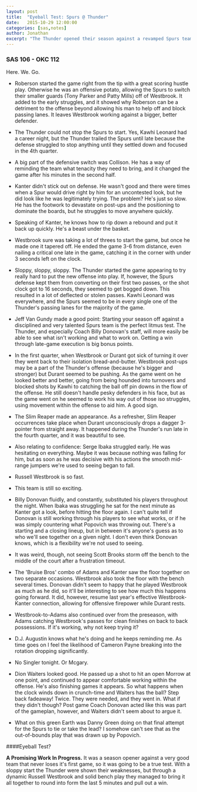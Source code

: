 ```yaml
---
layout: post
title:  "Eyeball Test: Spurs @ Thunder"
date:   2015-10-29 12:00:00
categories: [sas,notes]
author: Jonathan
excerpt: "The Thunder opened their season against a revamped Spurs team, at they won it at the wire. How'd they look?..."
---
```


### SAS 106 - OKC 112

Here. We. Go.

- Roberson started the game right from the tip with a great scoring hustle play. Otherwise he was an offensive potato, allowing the Spurs to switch their smaller guards (Tony Parker and Patty Mills) off of Westbrook. It added to the early struggles, and it showed why Roberson can be a detriment to the offense beyond allowing his man to help off and block passing lanes. It leaves Westbrook working against a bigger, better defender.

- The Thunder could not stop the Spurs to start. Yes, Kawhi Leonard had a career night, but the Thunder trailed the Spurs until late because the defense struggled to stop anything until they settled down and focused in the 4th quarter.

- A big part of the defensive switch was Collison. He has a way of reminding the team what tenacity they need to bring, and it changed the game after his minutes in the second half.

- Kanter didn't stick out on defense. He wasn't good and there were times when a Spur would drive right by him for an uncontested look, but he did look like he was legitimately trying. The problem? He's just so slow. He has the footwork to devastate on post-ups and the positioning to dominate the boards, but he struggles to move anywhere quickly. 

- Speaking of Kanter, he knows how to rip down a rebound and put it back up quickly. He's a beast under the basket.

- Westbrook sure was taking a lot of threes to start the game, but once he made one it tapered off. He ended the game 3-6 from distance, even nailing a critical one late in the game, catching it in the corner with under 3 seconds left on the clock.

- Sloppy, sloppy, sloppy. The Thunder started the game appearing to try really hard to put the new offense into play. If, however, the Spurs defense kept them from converting on their first two passes, or the shot clock got to 16 seconds, they seemed to get bogged down. This resulted in a lot of deflected or stolen passes. Kawhi Leonard was everywhere, and the Spurs seemed to be in every single one of the Thunder's passing lanes for the majority of the game.

- Jeff Van Gundy made a good point: Starting your season off against a disciplined and very talented Spurs team is the perfect litmus test. The Thunder, and especially Coach Billy Donovan's staff, will more easily be able to see what isn't working and what to work on. Getting a win through late-game execution is big bonus points.

- In the first quarter, when Westbrook or Durant got sick of turning it over they went back to their isolation bread-and-butter. Westbrook post-ups may be a part of the Thunder's offense (because he's bigger and stronger) but Durant seemed to be pushing. As the game went on he looked better and better, going from being hounded into turnovers and blocked shots by Kawhi to catching the ball off pin downs in the flow of the offense. He still doesn't handle pesky defenders in his face, but as the game went on he seemed to work his way out of those iso struggles, using movement within the offense to aid him. A good sign.

- The Slim Reaper made an appearance. As a refresher, Slim Reaper occurrences take place when Durant unconsciously drops a dagger 3-pointer from straight away. It happened during the Thunder's run late in the fourth quarter, and it was beautiful to see.

- Also relating to confidence: Serge Ibaka struggled early. He was hesitating on everything. Maybe it was because nothing was falling for him, but as soon as he was decisive with his actions the smooth mid-range jumpers we're used to seeing began to fall.

- Russell Westbrook is so fast.

- This team is still so exciting.

- Billy Donovan fluidly, and constantly, substituted his players throughout the night. When Ibaka was struggling he sat for the next minute as Kanter got a look, before hitting the floor again. I can't quite tell if Donovan is still working through his players to see what works, or if he was simply countering what Popovich was throwing out. There's a starting and a closing lineup, but in between it's anyone's guess as to who we'll see together on a given night. I don't even think Donovan knows, which is a flexibility we're not used to seeing.

- It was weird, though, not seeing Scott Brooks storm off the bench to the middle of the court after a frustration timeout.

- The 'Bruise Bros' combo of Adams and Kanter saw the floor together on two separate occasions. Westbrook also took the floor with the bench several times. Donovan didn't seem to happy that he played Westbrook as much as he did, so it'll be interesting to see how much this happens going forward. It did, however, resume last year's effective Westbrook-Kanter connection, allowing for offensive firepower while Durant rests.

- Westbrook-to-Adams also continued over from the preseason, with Adams catching Westbrook's passes for clean finishes on back to back possessions. If it's working, why not keep trying it?

- D.J. Augustin knows what he's doing and he keeps reminding me. As time goes on I feel the likelihood of Cameron Payne breaking into the rotation dropping significantly.

- No Singler tonight. Or Mcgary.

- Dion Waiters looked good. He passed up a shot to hit an open Morrow at one point, and continued to appear comfortable working within the offense. He's also finishing games it appears. So what happens when the clock winds down in crunch-time and Waiters has the ball? Step back fadeaway! Twice. They were needed, and they went in. What if they didn't though? Post game Coach Donovan acted like this was part of the gameplan, however, and Waiters didn't seem about to argue it.

- What on this green Earth was Danny Green doing on that final attempt for the Spurs to tie or take the lead? I somehow can't see that as the out-of-bounds play that was drawn up by Popovich.

####Eyeball Test?

**A Promising Work In Progress.** It was a season opener against a very good team that never loses it's first game, so it was going to be a true test. With a sloppy start the Thunder were shown their weaknesses, but through a dynamic Russell Westbrook and solid bench play they managed to bring it all together to round into form the last 5 minutes and pull out a win.